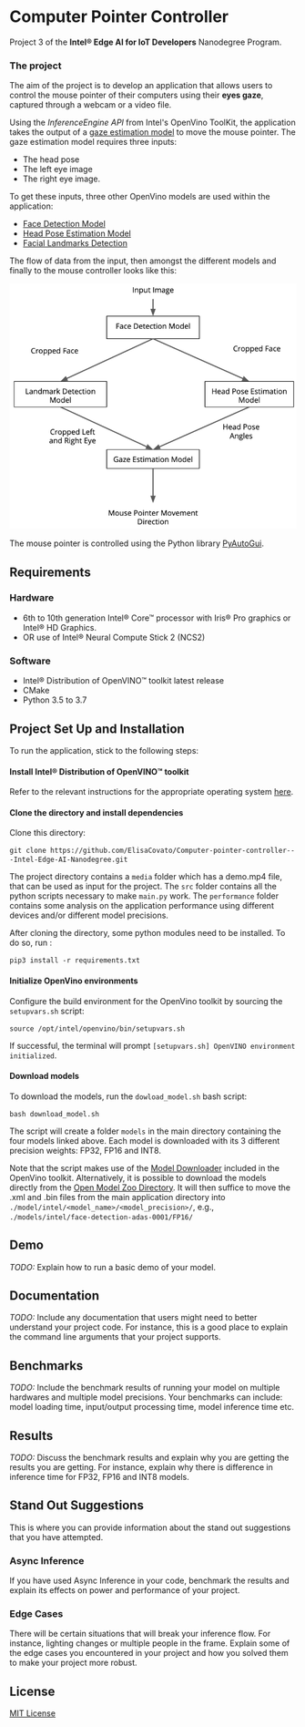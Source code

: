 # Computer Pointer Controller
Project 3 of the **Intel® Edge AI for IoT Developers** Nanodegree Program.

### The project
The aim of the project is to develop an application that allows users to control the mouse pointer of their computers using their **eyes gaze**, captured through a webcam or a video file.

Using the _InferenceEngine API_ from Intel's OpenVino ToolKit, the application takes the output of a [gaze estimation model](https://docs.openvinotoolkit.org/latest/_models_intel_gaze_estimation_adas_0002_description_gaze_estimation_adas_0002.html) to move the mouse pointer. The gaze estimation model requires three inputs:

- The head pose
- The left eye image
- The right eye image.

To get these inputs, three other OpenVino models are used within the application:

- [Face Detection Model](https://docs.openvinotoolkit.org/latest/_models_intel_face_detection_adas_0001_description_face_detection_adas_0001.html)
- [Head Pose Estimation Model](https://docs.openvinotoolkit.org/latest/_models_intel_head_pose_estimation_adas_0001_description_head_pose_estimation_adas_0001.html)
- [Facial Landmarks Detection](https://docs.openvinotoolkit.org/latest/_models_intel_landmarks_regression_retail_0009_description_landmarks_regression_retail_0009.html)

The flow of data from the input, then amongst the different models and finally to the mouse controller looks like this:

![mouse_controller_data_flow](./media/data_flow.png)

The mouse pointer is controlled using the Python library [PyAutoGui](https://pypi.org/project/PyAutoGUI/).

## Requirements

### Hardware

* 6th to 10th generation Intel® Core™ processor with Iris® Pro graphics or Intel® HD Graphics.
* OR use of Intel® Neural Compute Stick 2 (NCS2)

### Software

*   Intel® Distribution of OpenVINO™ toolkit latest release
*   CMake
*   Python 3.5 to 3.7

## Project Set Up and Installation
To run the application, stick to the following steps:
#### Install Intel® Distribution of OpenVINO™ toolkit

Refer to the relevant instructions for the appropriate operating system [here](https://docs.openvinotoolkit.org/latest/index.html).

#### Clone the directory and install dependencies
Clone this directory:
```
git clone https://github.com/ElisaCovato/Computer-pointer-controller---Intel-Edge-AI-Nanodegree.git
```
The project directory contains a `media` folder which has a demo.mp4 file, that  can be used as input for the project. The `src` folder contains all the python scripts necessary to make `main.py` work. The `performance` folder contains some analysis on the application performance using different devices and/or different model precisions.

After cloning the directory, some python modules need to be installed. To do so, run :
```
pip3 install -r requirements.txt
```

#### Initialize OpenVino environments
Configure the build environment for the OpenVino toolkit by sourcing the `setupvars.sh` script:
```
source /opt/intel/openvino/bin/setupvars.sh
```
If successful, the terminal will prompt  `[setupvars.sh] OpenVINO environment initialized`.

#### Download models
To download the models, run the `dowload_model.sh` bash script:
```
bash download_model.sh
```
The script will create a folder `models` in the main directory containing the four models linked above. Each model is downloaded with its 3 different precision weights: FP32, FP16 and INT8. 

Note that the script makes use of the [Model Downloader](https://docs.openvinotoolkit.org/latest/_tools_downloader_README.html) included in the OpenVino toolkit. Alternatively, it is possible to download the models directly from the [Open Model Zoo Directory](https://download.01.org/openvinotoolkit/2018_R5/open_model_zoo/). It will then suffice to move the .xml and .bin files from the main application directory into `./model/intel/<model_name>/<model_precision>/`, e.g., `./models/intel/face-detection-adas-0001/FP16/`


## Demo
*TODO:* Explain how to run a basic demo of your model.

## Documentation
*TODO:* Include any documentation that users might need to better understand your project code. For instance, this is a good place to explain the command line arguments that your project supports.

## Benchmarks
*TODO:* Include the benchmark results of running your model on multiple hardwares and multiple model precisions. Your benchmarks can include: model loading time, input/output processing time, model inference time etc.

## Results
*TODO:* Discuss the benchmark results and explain why you are getting the results you are getting. For instance, explain why there is difference in inference time for FP32, FP16 and INT8 models.

## Stand Out Suggestions
This is where you can provide information about the stand out suggestions that you have attempted.

### Async Inference
If you have used Async Inference in your code, benchmark the results and explain its effects on power and performance of your project.

### Edge Cases
There will be certain situations that will break your inference flow. For instance, lighting changes or multiple people in the frame. Explain some of the edge cases you encountered in your project and how you solved them to make your project more robust.

## License
[MIT License](LICENSE.MIT)